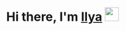 <h1 align="center">Hi there, I'm <a href="" target="_blank">Ilya</a> 
<img src="https://github.com/blackcater/blackcater/raw/main/images/Hi.gif" height="32"/></h1>
